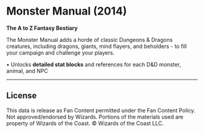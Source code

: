 # Monster Manual (2014)

**The A to Z Fantasy Bestiary**

The Monster Manual adds a horde of classic Dungeons & Dragons creatures, including dragons, giants, mind flayers, and beholders - to fill your campaign and challenge your players.

• Unlocks **detailed stat blocks** and references for each D&D monster, animal, and NPC

---

## License

This data is release as Fan Content permitted under the Fan Content Policy. Not approved/endorsed by Wizards. Portions of the materials used are property of Wizards of the Coast. © Wizards of the Coast LLC.
